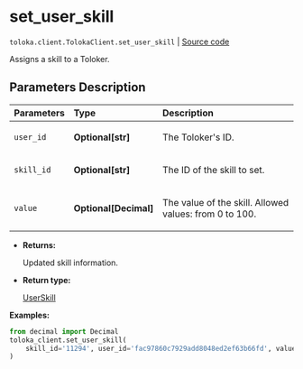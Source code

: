 # set_user_skill
`toloka.client.TolokaClient.set_user_skill` | [Source code](https://github.com/Toloka/toloka-kit/blob/v1.2.1/src/client/__init__.py#L3541)

Assigns a skill to a Toloker.

## Parameters Description

| Parameters | Type | Description |
| :----------| :----| :-----------|
`user_id`|**Optional\[str\]**|<p>The Toloker&#x27;s ID.</p>
`skill_id`|**Optional\[str\]**|<p>The ID of the skill to set.</p>
`value`|**Optional\[Decimal\]**|<p>The value of the skill. Allowed values: from 0 to 100.</p>

* **Returns:**

  Updated skill information.

* **Return type:**

  [UserSkill](toloka.client.user_skill.UserSkill.md)

**Examples:**


```python
from decimal import Decimal
toloka_client.set_user_skill(
    skill_id='11294', user_id='fac97860c7929add8048ed2ef63b66fd', value=Decimal(100)
)
```
